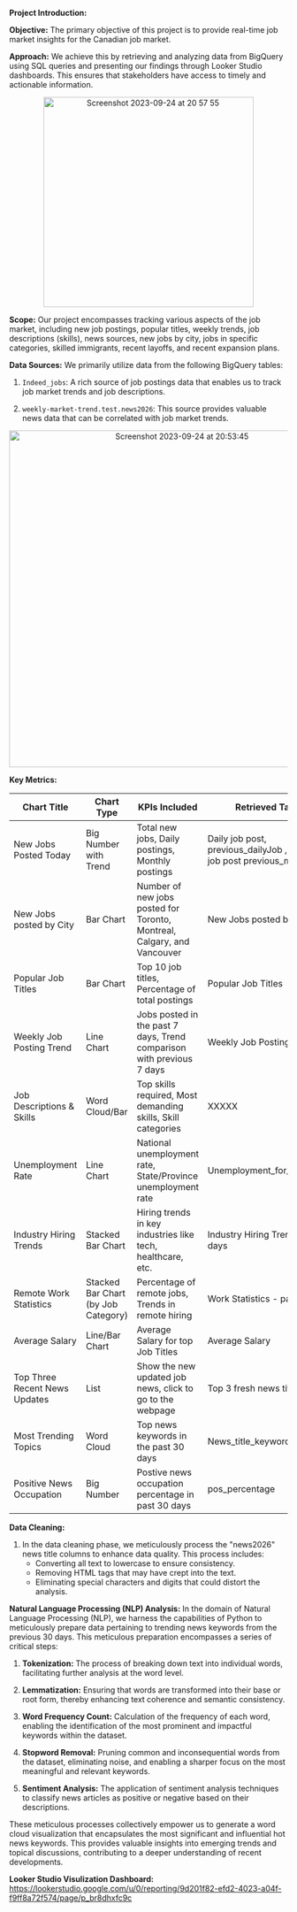 **Project Introduction:**

**Objective:** The primary objective of this project is to provide real-time job market insights for the Canadian job market.

**Approach:** We achieve this by retrieving and analyzing data from BigQuery using SQL queries and presenting our findings through Looker Studio dashboards. This ensures that stakeholders have access to timely and actionable information.
<div align="center">
  <img src="https://github.com/kesolutions/weekly_market_trend/assets/116053082/d548f4d5-768f-4939-a1be-f5574745e541" alt="Screenshot 2023-09-24 at 20 57 55" width="380" >
</div>




**Scope:** Our project encompasses tracking various aspects of the job market, including new job postings, popular titles, weekly trends, job descriptions (skills), news sources, new jobs by city, jobs in specific categories, skilled immigrants, recent layoffs, and recent expansion plans.

**Data Sources:** We primarily utilize data from the following BigQuery tables:

1. `Indeed_jobs`: A rich source of job postings data that enables us to track job market trends and job descriptions.

2. `weekly-market-trend.test.news2026`: This source provides valuable news data that can be correlated with job market trends.
<div align="center">
  <img src="https://github.com/kesolutions/weekly_market_trend/assets/116053082/39067617-43b2-4234-a403-72079e649f62" alt="Screenshot 2023-09-24 at 20:53:45" width="609">
</div>



**Key Metrics:**


| Chart Title                  | Chart Type                   | KPIs Included                                              | Retrieved Tables                |
|-----------------------------|------------------------------|-----------------------------------------------------------|---------------------------------|
| New Jobs Posted Today       | Big Number with Trend        | Total new jobs, Daily postings, Monthly postings              | Daily job post, previous_dailyJob ,monthly job post previous_monthly |
| New Jobs posted by City     | Bar Chart                    | Number of new jobs posted for Toronto, Montreal, Calgary, and Vancouver | New Jobs posted by City               |
| Popular Job Titles          | Bar Chart                    | Top 10 job titles, Percentage of total postings               | Popular Job Titles                    |
| Weekly Job Posting Trend    | Line Chart                   | Jobs posted in the past 7 days, Trend comparison with previous 7 days | Weekly Job Posting Trend              |
| Job Descriptions & Skills   | Word Cloud/Bar               | Top skills required, Most demanding skills, Skill categories  | XXXXX                                |
| Unemployment Rate           | Line Chart                   | National unemployment rate, State/Province unemployment rate  | Unemployment_for_dashboard            |
| Industry Hiring Trends      | Stacked Bar Chart            | Hiring trends in key industries like tech, healthcare, etc.   | Industry Hiring Trends -past 7 days   |
| Remote Work Statistics      | Stacked Bar Chart (by Job Category) | Percentage of remote jobs, Trends in remote hiring   | Work Statistics - past 7 days   |
| Average Salary              | Line/Bar Chart               | Average Salary for top Job Titles                              | Average Salary                        |
| Top Three Recent News Updates | List                        | Show the new updated job news, click to go to the webpage     | Top 3 fresh news titles               |
| Most Trending Topics        | Word Cloud                   | Top news keywords in the past 30 days                         | News_title_keywords    |  
| Positive News Occupation        | Big Number                | Postive news occupation percentage in past 30 days      | pos_percentage    |



**Data Cleaning:**
1. In the data cleaning phase, we meticulously process the "news2026" news title columns to enhance data quality. This process includes:
   - Converting all text to lowercase to ensure consistency.
   - Removing HTML tags that may have crept into the text.
   - Eliminating special characters and digits that could distort the analysis.

**Natural Language Processing (NLP) Analysis:**
In the domain of Natural Language Processing (NLP), we harness the capabilities of Python to meticulously prepare data pertaining to trending news keywords from the previous 30 days. This meticulous preparation encompasses a series of critical steps:

1. **Tokenization:** The process of breaking down text into individual words, facilitating further analysis at the word level.

2. **Lemmatization:** Ensuring that words are transformed into their base or root form, thereby enhancing text coherence and semantic consistency.

3. **Word Frequency Count:** Calculation of the frequency of each word, enabling the identification of the most prominent and impactful keywords within the dataset.

4. **Stopword Removal:** Pruning common and inconsequential words from the dataset, eliminating noise, and enabling a sharper focus on the most meaningful and relevant keywords.

5. **Sentiment Analysis:** The application of sentiment analysis techniques to classify news articles as positive or negative based on their descriptions.

These meticulous processes collectively empower us to generate a word cloud visualization that encapsulates the most significant and influential hot news keywords. This provides valuable insights into emerging trends and topical discussions, contributing to a deeper understanding of recent developments.


**Looker Studio Visulization Dashboard:** https://lookerstudio.google.com/u/0/reporting/9d201f82-efd2-4023-a04f-f9ff8a72f574/page/p_br8dhxfc9c
